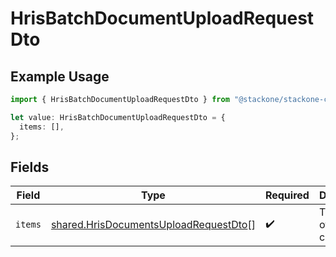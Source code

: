 # HrisBatchDocumentUploadRequestDto

## Example Usage

```typescript
import { HrisBatchDocumentUploadRequestDto } from "@stackone/stackone-client-ts/sdk/models/shared";

let value: HrisBatchDocumentUploadRequestDto = {
  items: [],
};
```

## Fields

| Field                                                                                                 | Type                                                                                                  | Required                                                                                              | Description                                                                                           |
| ----------------------------------------------------------------------------------------------------- | ----------------------------------------------------------------------------------------------------- | ----------------------------------------------------------------------------------------------------- | ----------------------------------------------------------------------------------------------------- |
| `items`                                                                                               | [shared.HrisDocumentsUploadRequestDto](../../../sdk/models/shared/hrisdocumentsuploadrequestdto.md)[] | :heavy_check_mark:                                                                                    | The batch of items to create                                                                          |